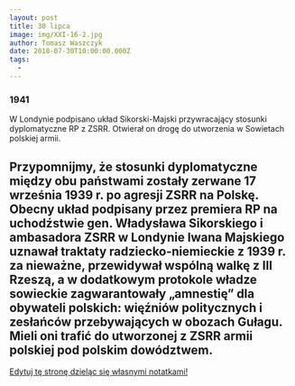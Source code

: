 ```yaml
---
layout: post
title: 30 lipca
image: img/XXI-16-2.jpg
author: Tomasz Waszczyk
date: 2018-07-30T10:00:00.000Z
tags:
  - 
---
```


### 1941

W Londynie podpisano układ Sikorski-Majski przywracający stosunki dyplomatyczne RP z ZSRR. Otwierał on drogę do utworzenia w Sowietach polskiej armii.

Przypomnijmy, że stosunki dyplomatyczne między obu państwami zostały zerwane 17 września 1939 r. po agresji ZSRR na Polskę. Obecny układ podpisany przez premiera RP na uchodźstwie gen. Władysława Sikorskiego i ambasadora ZSRR w Londynie Iwana Majskiego uznawał traktaty radziecko-niemieckie z 1939 r. za nieważne, przewidywał wspólną walkę z III Rzeszą, a w dodatkowym protokole władze sowieckie zagwarantowały „amnestię” dla obywateli polskich: więźniów politycznych i zesłańców przebywających w obozach Gułagu. Mieli oni trafić do utworzonej z ZSRR armii polskiej pod polskim dowództwem.
---

<a href="https://github.com/TomaszWaszczyk/historia.waszczyk.com/edit/master/src/content/july-30.md" target="_blank">Edytuj tę stronę dzieląc się własnymi notatkami!</a>